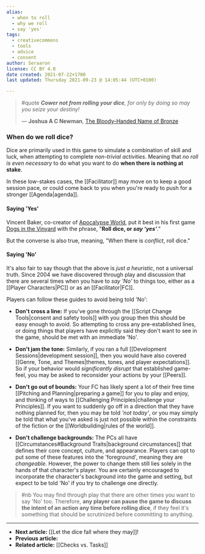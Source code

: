 ```yaml
---
alias:
  - when to roll
  - why we roll
  - say 'yes'
tags:
  - creativecommons
  - tools
  - advice
  - consent
author: Seraaron
license: CC BY 4.0
date created: 2021-07-22+1700
last updated: Thursday 2021-09-23 @ 14:05:44 (UTC+0100)

---
```


> #quote
> _**Cower not from rolling your dice**, for only by doing so may you seize your destiny!_
>
> — **Joshua A C Newman**, [The Bloody-Handed Name of Bronze](https://glyphpress.com/talk/2017/what-is-the-bloody-handed-name-of-bronze)


### When do we roll dice?

Dice are primarily used in this game to simulate a combination of skill and luck, when attempting to complete _non-trivial activities_.  Meaning that _no roll is even necessary_ to do what you want to do **when there is nothing at stake**.

In these low-stakes cases, the [[Facilitator]] may move on to keep a good session pace, or could come back to you when you're ready to push for a stronger [[Agenda|agenda]].


#### Saying 'Yes'

Vincent Baker, co-creator of [Apocalypse World](https://www.apocalypse-world.com/), put it best in his first game [Dogs in the Vinyard](https://www.drivethrurpg.com/product/274623/Dogs) with the phrase, "**Roll dice, or _say ‘yes’_**."

But the converse is also true, meaning, "When there is _conflict_, roll dice."

#### Saying 'No'

It's also fair to say though that the above is _just a heuristic_, not a universal truth. Since 2004 we have discovered through play and discussion that there are several times when you have to _say 'No'_ to things too, either as a [[Player Characters|PC]] or as an [[Facilitator|FC]].

Players can follow these guides to avoid being told 'No':

-   **Don't cross a line:** If you've gone through the [[Script Change Tools|consent and safety tools]] with you group then this should be easy enough to avoid. So attempting to cross any pre-established lines, or doing things that players have explicitly said they don't want to see in the game, should be met with an immediate 'No'.

-   **Don't jam the tone:** Similarly, if you ran a full [[Development Sessions|development session]], then you would have also covered [[Genre, Tone, and Themes|themes, tones, and player expectations]]. So if your behavior would _significantly disrupt_ that established game-feel, you may be asked to reconsider your actions by your [[Peers]].

-   **Don't go out of bounds:** Your FC has likely spent a lot of their free time [[Pitching and Planning|preparing a game]] for you to play and enjoy, and thinking of ways to [[Challenging Principles|challenge your Principles]]. If you want to suddenly go off in a direction that they have nothing planned for, then you may be told _'not today'_, or you may simply be told that what you've asked is just not possible within the constraints of the fiction or the [[Worldbuilding|rules of the world]].

-   **Don't challenge backgrounds:** The PCs all have [[Circumstances#Background Traits|background circumstances]] that defines their core concept, culture, and appearance. Players can opt to put some of these features into the 'foreground', meaning they are _changeable_. However, the power to change them still lies solely in the hands of that character's player. You are certainly encouraged to incorporate the character's background into the game and setting, but expect to be told 'No' if you try to challenge one directly.

> #nb
> You may find through play that there are other times you want to say 'No' too. Therefore, **any player can pause the game to discuss the intent of an action any time before rolling dice**, if they feel it's something that should be scrutinized before committing to anything.


---

- **Next article:** [[Let the dice fall where they may]]!
- **Previous article:**
- **Related article:** [[Checks vs. Tasks]]


